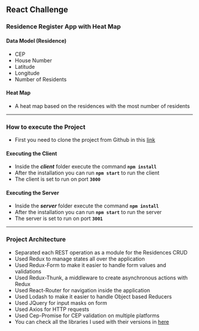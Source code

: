 ## React Challenge

### Residence Register App with Heat Map

#### Data Model (Residence)

- CEP
- House Number
- Latitude
- Longitude
- Number of Residents

#### Heat Map

- A heat map based on the residences with the most number of residents

---

### How to execute the Project

- First you need to clone the project from Github in this [link](https://github.com/marco-amorim/desafio-react.git)

#### **Executing the Client**

- Inside the **_client_** folder execute the command **`npm install`**
- After the installation you can run **`npm start`** to run the client
- The client is set to run on port **`3000`**

#### **Executing the Server**

- Inside the **_server_** folder execute the command **`npm install`**
- After the installation you can run **`npm start`** to run the server
- The server is set to run on port **`3001`**

---

### Project Architecture

- Separated each REST operation as a module for the Residences CRUD
- Used Redux to manage states all over the application
- Used Redux-Form to make it easier to handle form values and validations
- Used Redux-Thunk, a middleware to create asynchronous actions with Redux
- Used React-Router for navigation inside the application
- Used Lodash to make it easier to handle Object based Reducers
- Used JQuery for input masks on form
- Used Axios for HTTP requests
- Used Cep-Promise for CEP validation on multiple platforms
- You can check all the libraries I used with their versions in [here](https://github.com/marco-amorim/desafio-react/blob/master/client/package.json)
